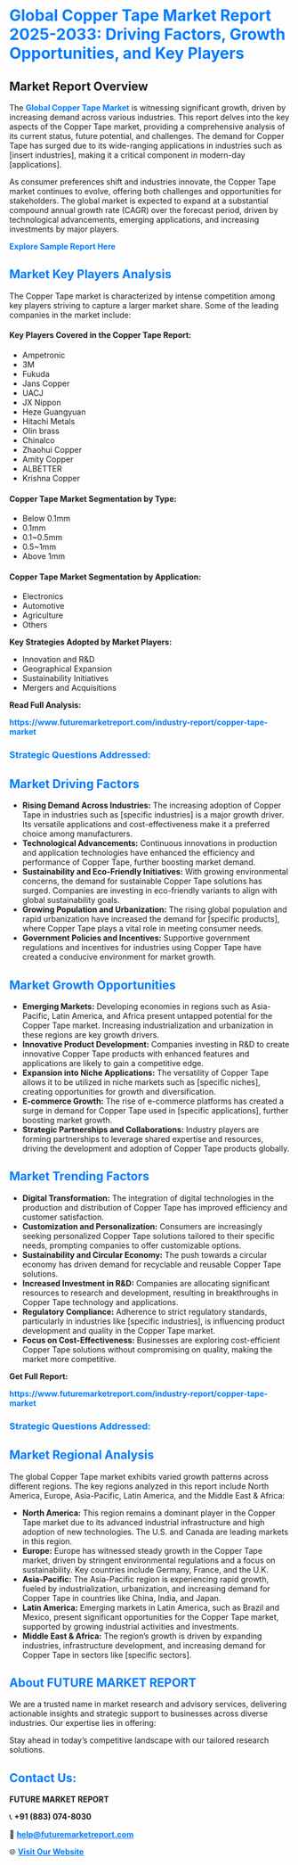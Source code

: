 <h1 style="color: #007BFF;">Global Copper Tape Market Report 2025-2033: Driving Factors, Growth Opportunities, and Key Players</h1>

<section id="overview">
<h2>Market Report Overview</h2>
<p>The <a href="https://www.futuremarketreport.com/industry-report/copper-tape-market" style="color: #007BFF; text-decoration: none;"><strong>Global Copper Tape Market</strong></a> is witnessing significant growth, driven by increasing demand across various industries. This report delves into the key aspects of the Copper Tape market, providing a comprehensive analysis of its current status, future potential, and challenges. The demand for Copper Tape has surged due to its wide-ranging applications in industries such as [insert industries], making it a critical component in modern-day [applications].</p>
<p>As consumer preferences shift and industries innovate, the Copper Tape market continues to evolve, offering both challenges and opportunities for stakeholders. The global market is expected to expand at a substantial compound annual growth rate (CAGR) over the forecast period, driven by technological advancements, emerging applications, and increasing investments by major players.</p>
</section>

<section id="overview">
<p><a href="https://www.futuremarketreport.com/request-sample/reportId=115130" style="color: #007BFF; text-decoration: none;"><strong>Explore Sample Report Here</strong></a></p>
</section>

<section id="key-players">
<h2 style="color: #007BFF;">Market Key Players Analysis</h2>
<p>The Copper Tape market is characterized by intense competition among key players striving to capture a larger market share. Some of the leading companies in the market include:</p>
<h4>Key Players Covered in the Copper Tape Report:</h4>
<ul><li>Ampetronic</li><li>3M</li><li>Fukuda</li><li>Jans Copper</li><li>UACJ</li><li>JX Nippon</li><li>Heze Guangyuan</li><li>Hitachi Metals</li><li>Olin brass</li><li>Chinalco</li><li>Zhaohui Copper</li><li>Amity Copper</li><li>ALBETTER</li><li>Krishna Copper</li></ul>
<h4>Copper Tape Market Segmentation by Type:</h4>
<ul><li>Below 0.1mm</li><li>0.1mm</li><li>0.1~0.5mm</li><li>0.5~1mm</li><li>Above 1mm</li></ul>

<h4>Copper Tape Market Segmentation by Application:</h4>
<ul><li>Electronics</li><li>Automotive</li><li>Agriculture</li><li>Others</li></ul>
<p><strong>Key Strategies Adopted by Market Players:</strong></p>
<ul>
<li>Innovation and R&D</li>
<li>Geographical Expansion</li>
<li>Sustainability Initiatives</li>
<li>Mergers and Acquisitions</li>
</ul>
</section>

<section>
<p><strong>Read Full Analysis: </strong></p><a href="https://www.futuremarketreport.com/industry-report/copper-tape-market" style="color: #007BFF; text-decoration: none;"><strong>https://www.futuremarketreport.com/industry-report/copper-tape-market</strong></a>
<h3 style="color: #007BFF;">Strategic Questions Addressed:</h3>
</section>

<section id="driving-factors">
<h2 style="color: #007BFF;">Market Driving Factors</h2>
<ul>
<li><strong>Rising Demand Across Industries:</strong> The increasing adoption of Copper Tape in industries such as [specific industries] is a major growth driver. Its versatile applications and cost-effectiveness make it a preferred choice among manufacturers.</li>
<li><strong>Technological Advancements:</strong> Continuous innovations in production and application technologies have enhanced the efficiency and performance of Copper Tape, further boosting market demand.</li>
<li><strong>Sustainability and Eco-Friendly Initiatives:</strong> With growing environmental concerns, the demand for sustainable Copper Tape solutions has surged. Companies are investing in eco-friendly variants to align with global sustainability goals.</li>
<li><strong>Growing Population and Urbanization:</strong> The rising global population and rapid urbanization have increased the demand for [specific products], where Copper Tape plays a vital role in meeting consumer needs.</li>
<li><strong>Government Policies and Incentives:</strong> Supportive government regulations and incentives for industries using Copper Tape have created a conducive environment for market growth.</li>
</ul>
</section>

<section id="growth-opportunities">
<h2 style="color: #007BFF;">Market Growth Opportunities</h2>
<ul>
<li><strong>Emerging Markets:</strong> Developing economies in regions such as Asia-Pacific, Latin America, and Africa present untapped potential for the Copper Tape market. Increasing industrialization and urbanization in these regions are key growth drivers.</li>
<li><strong>Innovative Product Development:</strong> Companies investing in R&D to create innovative Copper Tape products with enhanced features and applications are likely to gain a competitive edge.</li>
<li><strong>Expansion into Niche Applications:</strong> The versatility of Copper Tape allows it to be utilized in niche markets such as [specific niches], creating opportunities for growth and diversification.</li>
<li><strong>E-commerce Growth:</strong> The rise of e-commerce platforms has created a surge in demand for Copper Tape used in [specific applications], further boosting market growth.</li>
<li><strong>Strategic Partnerships and Collaborations:</strong> Industry players are forming partnerships to leverage shared expertise and resources, driving the development and adoption of Copper Tape products globally.</li>
</ul>
</section>

<section id="trending-factors">
<h2 style="color: #007BFF;">Market Trending Factors</h2>
<ul>
<li><strong>Digital Transformation:</strong> The integration of digital technologies in the production and distribution of Copper Tape has improved efficiency and customer satisfaction.</li>
<li><strong>Customization and Personalization:</strong> Consumers are increasingly seeking personalized Copper Tape solutions tailored to their specific needs, prompting companies to offer customizable options.</li>
<li><strong>Sustainability and Circular Economy:</strong> The push towards a circular economy has driven demand for recyclable and reusable Copper Tape solutions.</li>
<li><strong>Increased Investment in R&D:</strong> Companies are allocating significant resources to research and development, resulting in breakthroughs in Copper Tape technology and applications.</li>
<li><strong>Regulatory Compliance:</strong> Adherence to strict regulatory standards, particularly in industries like [specific industries], is influencing product development and quality in the Copper Tape market.</li>
<li><strong>Focus on Cost-Effectiveness:</strong> Businesses are exploring cost-efficient Copper Tape solutions without compromising on quality, making the market more competitive.</li>
</ul>
</section>

<section>
<p><strong>Get Full Report: </strong></p><a href="https://www.futuremarketreport.com/industry-report/copper-tape-market" style="color: #007BFF; text-decoration: none;"><strong>https://www.futuremarketreport.com/industry-report/copper-tape-market</strong></a>
<h3 style="color: #007BFF;">Strategic Questions Addressed:</h3>
</section>


<section id="regional-analysis">
<h2 style="color: #007BFF;">Market Regional Analysis</h2>
<p>The global Copper Tape market exhibits varied growth patterns across different regions. The key regions analyzed in this report include North America, Europe, Asia-Pacific, Latin America, and the Middle East & Africa:</p>
<ul>
<li><strong>North America:</strong> This region remains a dominant player in the Copper Tape market due to its advanced industrial infrastructure and high adoption of new technologies. The U.S. and Canada are leading markets in this region.</li>
<li><strong>Europe:</strong> Europe has witnessed steady growth in the Copper Tape market, driven by stringent environmental regulations and a focus on sustainability. Key countries include Germany, France, and the U.K.</li>
<li><strong>Asia-Pacific:</strong> The Asia-Pacific region is experiencing rapid growth, fueled by industrialization, urbanization, and increasing demand for Copper Tape in countries like China, India, and Japan.</li>
<li><strong>Latin America:</strong> Emerging markets in Latin America, such as Brazil and Mexico, present significant opportunities for the Copper Tape market, supported by growing industrial activities and investments.</li>
<li><strong>Middle East & Africa:</strong> The region’s growth is driven by expanding industries, infrastructure development, and increasing demand for Copper Tape in sectors like [specific sectors].</li>
</ul>
</section>

<footer>
<h2 style="color: #007BFF;">About FUTURE MARKET REPORT</h2>
<p>We are a trusted name in market research and advisory services, delivering actionable insights and strategic support to businesses across diverse industries. Our expertise lies in offering:</p>

<p>Stay ahead in today’s competitive landscape with our tailored research solutions.</p>

<h2 style="color: #007BFF;">Contact Us:</h2>
<p><strong>FUTURE MARKET REPORT</strong></p>
<p>📞 <strong>+91 (883) 074-8030</strong></p>
<p>📧 <strong><a href="mailto:help@futuremarketreport.com" style="color: #007BFF;">help@futuremarketreport.com</a></strong></p>
<p>🌐 <strong><a href="https://www.futuremarketreport.com/" style="color: #007BFF;">Visit Our Website</a></strong></p>
</footer>